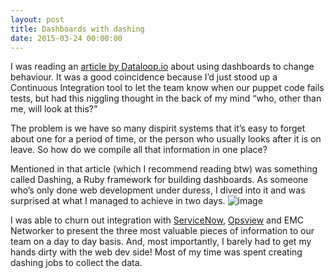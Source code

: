 ```yaml
---
layout: post
title: Dashboards with dashing
date: 2015-03-24 00:00:00
---
```


I was reading an [article by Dataloop.io](http://blog.dataloop.io/2015/03/18/using-monitoring-dashboards-to-change-behaviour/)&nbsp;about using dashboards to change behaviour. It was a good coincidence because I’d just stood up a Continuous Integration tool to let the team know when our puppet code fails tests, but had this niggling thought in the back of my mind&nbsp;“who, other than me, will look at this?”

The problem is we have so many dispirit systems that it’s easy to forget about one for a period of time, or the person who usually looks after it is on leave. So how do we compile all that information in one place?

Mentioned in that article (which I recommend reading btw) was something called Dashing, a Ruby framework for building dashboards. As someone who’s only done web development under duress, I dived into it and was surprised at what I managed to achieve in two days.
![image](https://41.media.tumblr.com/36e1573f09dd8361f849e2ac19a5f275/tumblr_inline_nlplieoNlt1s54kjo_500.jpg)

I was able to churn out integration with [ServiceNow](https://gist.github.com/nemski/4f3a62c052e7952c222d), [Opsview](https://github.com/nemski/dashing-opsview)&nbsp;and EMC Networker to present the three most valuable pieces of information to our team on a day to day basis. And, most importantly, I barely had to get my hands dirty with the web dev side! Most of my time was spent creating dashing jobs to collect the data.
